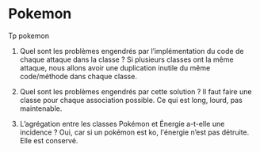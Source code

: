 # Pokemon
Tp pokemon



1) Quel sont les problèmes engendrés par l’implémentation du code de chaque attaque dans la classe ?
Si plusieurs classes ont la même attaque, nous allons avoir une duplication inutile du même code/méthode dans chaque classe.

2) Quel sont les problèmes engendrés par cette solution ?
Il faut faire une classe pour chaque association possible. Ce qui est long, lourd, pas maintenable.

3) L’agrégation entre les classes Pokémon et Énergie a-t-elle une incidence ?
Oui, car si un pokémon est ko, l'énergie n’est pas détruite. Elle est conservé.
